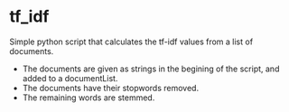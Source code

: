 # tf_idf
Simple python script that calculates the tf-idf values from a list of documents.
- The documents are given as strings in the begining of the script, and added to a documentList.
- The documents have their stopwords removed.
- The remaining words are stemmed.
